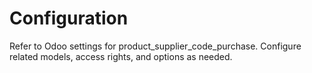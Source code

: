 # Configuration

Refer to Odoo settings for product_supplier_code_purchase. Configure related models, access rights, and options as needed.
